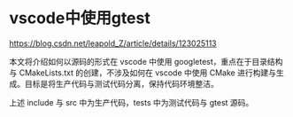 # vscode中使用gtest

https://blog.csdn.net/leapold_Z/article/details/123025113

本文将介绍如何以源码的形式在 vscode 中使用 googletest，重点在于目录结构与 CMakeLists.txt 的创建，不涉及如何在 vscode 中使用 CMake 进行构建与生成。目标是将生产代码与测试代码分离，保持代码环境整洁。

上述 include 与 src 中为生产代码，tests 中为测试代码与 gtest 源码。